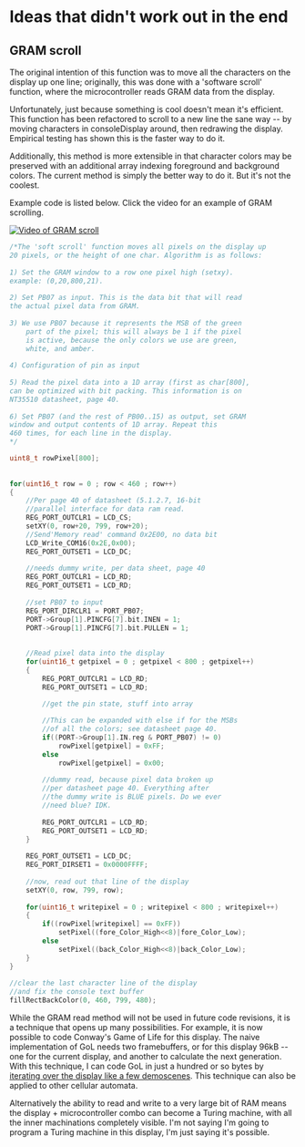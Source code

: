 # Ideas that didn't work out in the end

## GRAM scroll
The original intention of this function was to move all the characters on the display up one line; originally, this was done with a 'software scroll' function, where the microcontroller reads GRAM data from the display. 

Unfortunately, just because something is cool doesn't mean it's efficient. This function has been refactored to scroll to a new line the sane way -- by moving characters in consoleDisplay around, then redrawing the display. Empirical testing has shown this is the faster way to do it.

Additionally, this method is more extensible in that character colors may be preserved with an additional array indexing foreground and background colors. The current method is simply the better way to do it. But it's not the coolest.

Example code is listed below. Click the video for an example of GRAM scrolling.

[![Video of GRAM scroll](https://img.youtube.com/vi/RIFMr2cMZUs/0.jpg)](https://www.youtube.com/watch?v=RIFMr2cMZUs)

```C
/*The 'soft scroll' function moves all pixels on the display up
20 pixels, or the height of one char. Algorithm is as follows:
	
1) Set the GRAM window to a row one pixel high (setxy).
example: (0,20,800,21). 
	
2) Set PB07 as input. This is the data bit that will read
the actual pixel data from GRAM.
	
3) We use PB07 because it represents the MSB of the green
	part of the pixel; this will always be 1 if the pixel
	is active, because the only colors we use are green,
	white, and amber.
		
4) Configuration of pin as input
		
5) Read the pixel data into a 1D array (first as char[800],
can be optimized with bit packing. This information is on 
NT35510 datasheet, page 40.
	
6) Set PB07 (and the rest of PB00..15) as output, set GRAM
window and output contents of 1D array. Repeat this
460 times, for each line in the display.
*/

uint8_t rowPixel[800];
	
			
for(uint16_t row = 0 ; row < 460 ; row++)
{
	//Per page 40 of datasheet (5.1.2.7, 16-bit
	//parallel interface for data ram read.
	REG_PORT_OUTCLR1 = LCD_CS;
	setXY(0, row+20, 799, row+20);
	//Send'Memory read' command 0x2E00, no data bit
	LCD_Write_COM16(0x2E,0x00);
	REG_PORT_OUTSET1 = LCD_DC;
		
	//needs dummy write, per data sheet, page 40
	REG_PORT_OUTCLR1 = LCD_RD;
	REG_PORT_OUTSET1 = LCD_RD;
		
	//set PB07 to input
	REG_PORT_DIRCLR1 = PORT_PB07;
	PORT->Group[1].PINCFG[7].bit.INEN = 1;
	PORT->Group[1].PINCFG[7].bit.PULLEN = 1;
		
		
	//Read pixel data into the display	
	for(uint16_t getpixel = 0 ; getpixel < 800 ; getpixel++)
	{
		REG_PORT_OUTCLR1 = LCD_RD;
		REG_PORT_OUTSET1 = LCD_RD;

		//get the pin state, stuff into array
			
		//This can be expanded with else if for the MSBs
		//of all the colors; see datasheet page 40.
		if((PORT->Group[1].IN.reg & PORT_PB07) != 0)
			rowPixel[getpixel] = 0xFF;
		else
			rowPixel[getpixel] = 0x00;
				
		//dummy read, because pixel data broken up
		//per datasheet page 40. Everything after
		//the dummy write is BLUE pixels. Do we ever
		//need blue? IDK.
			
		REG_PORT_OUTCLR1 = LCD_RD;
		REG_PORT_OUTSET1 = LCD_RD;
	}
		
	REG_PORT_OUTSET1 = LCD_DC;
	REG_PORT_DIRSET1 = 0x0000FFFF;
		
	//now, read out that line of the display
	setXY(0, row, 799, row);	
		
	for(uint16_t writepixel = 0 ; writepixel < 800 ; writepixel++)
	{
		if((rowPixel[writepixel] == 0xFF))
			setPixel((fore_Color_High<<8)|fore_Color_Low);
		else
			setPixel((back_Color_High<<8)|back_Color_Low);
	}
}
	
//clear the last character line of the display
//and fix the console text buffer
fillRectBackColor(0, 460, 799, 480);
```
While the GRAM read method will not be used in future code revisions, it is a technique that opens up many possibilities. For example, it is now possible to code Conway's Game of Life for this display. The naive implementation of GoL needs two framebuffers, or for this display 96kB -- one for the current display, and another to calculate the next generation. With this technique, I can code GoL in just a hundred or so bytes by [iterating over the display like a few demoscenes](http://www.sizecoding.org/wiki/Game_of_Life_32b#Original_version_:_65_bytes). This technique can also be applied to other cellular automata. 

Alternatively the ability to read and write to a very large bit of RAM means the display + microcontroller combo can become a Turing machine, with all the inner machinations completely visible. I'm not saying I'm going to program a Turing machine in this display, I'm just saying it's possible.


